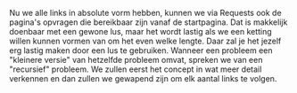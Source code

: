 Nu we alle links in absolute vorm hebben, kunnen we via Requests ook de pagina's opvragen die bereikbaar zijn vanaf de startpagina. Dat is makkelijk doenbaar met een gewone lus, maar het wordt lastig als we een ketting willen kunnen vormen van om het even welke lengte. Daar zal je het jezelf erg lastig maken door een lus te gebruiken. Wanneer een probleem een "kleinere versie" van hetzelfde probleem omvat, spreken we van een "recursief" probleem. We zullen eerst het concept in wat meer detail verkennen en dan zullen we gewapend zijn om elk aantal links te volgen.

